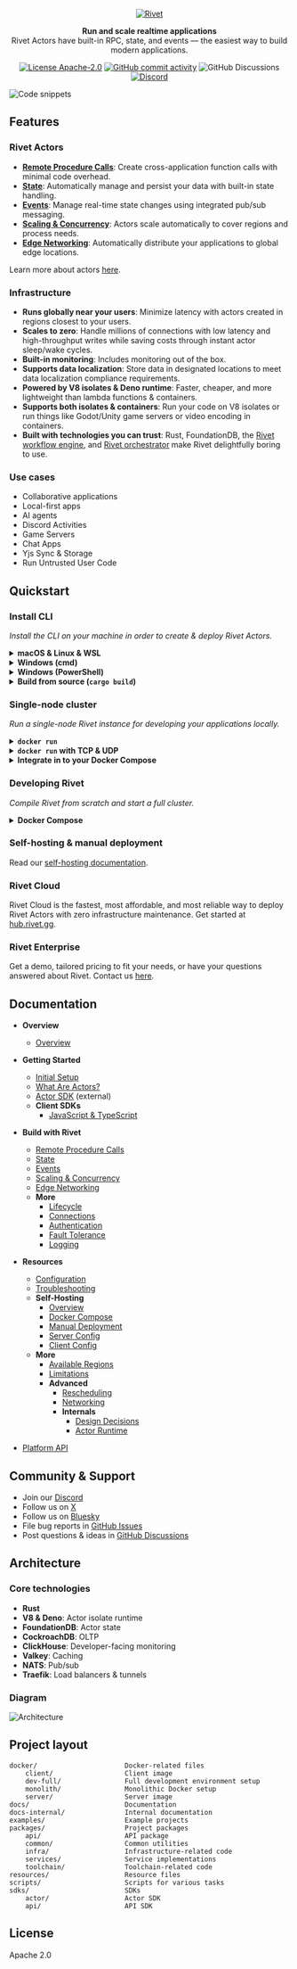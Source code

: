 <p align="center">
  <a href="https://rivet.gg">
    <picture>
      <source media="(prefers-color-scheme: dark)" srcset="./.github/media/icon-text-white.svg" alt="Rivet">
      <img src="./.github/media/icon-text-black.svg" alt="Rivet">
    </picture>
  </a>
</p>


<p align="center">
  <p align="center"><b>Run and scale realtime applications</b><br/>Rivet Actors have built-in RPC, state, and events — the easiest way to build modern applications.</p>
</p>

<p align="center">
  <a href="/docs/philosophy/LICENSING.md"><img alt="License Apache-2.0" src="https://img.shields.io/github/license/rivet-gg/rivet?style=flat-square"></a>
  <a href="https://github.com/rivet-gg/rivet/graphs/commit-activity"><img alt="GitHub commit activity" src="https://img.shields.io/github/commit-activity/m/rivet-gg/rivet?style=flat-square"/></a>
  <img alt="GitHub Discussions" src="https://img.shields.io/github/discussions/rivet-gg/rivet?style=flat-square">
  <a href="https://rivet.gg/discord"><img alt="Discord" src="https://img.shields.io/discord/822914074136018994?style=flat-square&label=discord"/></a>
</p>

![Code snippets](./.github/media/code.png)

## Features

### Rivet Actors

- [**Remote Procedure Calls**](https://rivet.gg/docs/rpc): Create cross-application function calls with minimal code overhead.
- [**State**](https://rivet.gg/docs/state): Automatically manage and persist your data with built-in state handling.
- [**Events**](https://rivet.gg/docs/events): Manage real-time state changes using integrated pub/sub messaging.
- [**Scaling & Concurrency**](https://rivet.gg/docs/scaling): Actors scale automatically to cover regions and process needs.
- [**Edge Networking**](https://rivet.gg/docs/edge): Automatically distribute your applications to global edge locations.

Learn more about actors [here](https://rivet.gg/docs/actors).

### Infrastructure

- **Runs globally near your users**: Minimize latency with actors created in regions closest to your users.
- **Scales to zero**: Handle millions of connections with low latency and high-throughput writes while saving costs through instant actor sleep/wake cycles.
- **Built-in monitoring**: Includes monitoring out of the box.
- **Supports data localization**: Store data in designated locations to meet data localization compliance requirements.
- **Powered by V8 isolates & Deno runtime**: Faster, cheaper, and more lightweight than lambda functions & containers.
- **Supports both isolates & containers**: Run your code on V8 isolates or run things like Godot/Unity game servers or video encoding in containers.
- **Built with technologies you can trust**: Rust, FoundationDB, the [Rivet workflow engine](docs-internal/libraries/workflow/OVERVIEW.md), and [Rivet orchestrator](packages/services/pegboard/) make Rivet  delightfully boring to use.

### Use cases

- Collaborative applications
- Local-first apps
- AI agents
- Discord Activities
- Game Servers
- Chat Apps
- Yjs Sync & Storage
- Run Untrusted User Code

## Quickstart

### Install CLI

_Install the CLI on your machine in order to create & deploy Rivet Actors._

<details>
<summary><b>macOS & Linux & WSL</b></summary>

```sh
curl -fsSL https://releases.rivet.gg/rivet/24.6.0-rc.1/install.sh | sh
```

Next, follow the [setup guide](https://rivet.gg/docs/setup).

</details>

<details>
<summary><b>Windows (cmd)</b></summary>

**Install latest version**

```ps1
powershell -Command "iwr https://releases.rivet.gg/rivet/24.6.0-rc.1/install.ps1 -useb | iex"
```

Next, follow the [setup guide](https://rivet.gg/docs/setup).

</details>

<details>
<summary><b>Windows (PowerShell)</b></summary>

```
iwr https://releases.rivet.gg/rivet/24.6.0-rc.1/install.ps1 -useb | iex
```

Next, follow the [setup guide](https://rivet.gg/docs/setup).

</details>

<details>
<summary><b>Build from source (<code>cargo build</code>)</b></summary>

```sh
git clone https://github.com/rivet-gg/rivet
cargo build --bin rivet
```

The executable will be available at _target/debug/rivet_.

Next, follow the [setup guide](https://rivet.gg/docs/setup).

</details>

### Single-node cluster

_Run a single-node Rivet instance for developing your applications locally._

<details>
<summary><b><code>docker run</code></b></summary>

Start a Rivet cluster:

```sh
docker run --name rivet -v "$(pwd)/rivet-data:/data" -p 8080:8080 -p 9000:9000 -p 7080:7080 -p 7443:7443 --platform linux/amd64 rivetgg/rivet
```

Next, follow the [setup guide](https://rivet.gg/docs/setup).

</details>

<details>
<summary><b><code>docker run</code> with TCP & UDP</b></summary>

Start a Rivet cluster with TCP & UDP enabled:

```sh
docker run --name rivet -v "$(pwd)/rivet-data:/data" -p 8080:8080 -p 9000:9000 -p 7080:7080 -p 7443:7443 -p 7500-7599:7500-7599 -p 7600-7699:7600-7699 --platform linux/amd64 rivetgg/rivet
```

Next, follow the [setup guide](https://rivet.gg/docs/setup).

</details>

<details>
<summary><b>Integrate in to your Docker Compose</b></summary>

Integrate in to an your existing project's Docker Compose with:

```yaml
services:
  rivet:
    image: rivetgg/rivet
    platform: linux/amd64
    volumes:
      - rivet-data:/data
    ports:
      - "8080:8080"
      - "9000:9000"
      - "7080:7080"
      - "7443:7443"
      # Optional: Rivet Guard TCP & UDP
      - "7500-7599:7500-7599"
      # Optional: Host networking TCP & UDP
      - "7600-7699:7600-7699"

volumes:
  rivet-data:
```

Next, follow the [setup guide](https://rivet.gg/docs/setup).

</details>

### Developing Rivet

_Compile Rivet from scratch and start a full cluster._

<details>
<summary><b>Docker Compose</b></summary>

Build & start the cluster with:

```yaml
docker compose -f docker/dev-full/docker-compose.yml up -d
```

Then visit http://localhost:8080 in your browser.

</details>

### Self-hosting & manual deployment

Read our [self-hosting documentation](https://rivet.gg/docs/self-hosting).

### Rivet Cloud

Rivet Cloud is the fastest, most affordable, and most reliable way to deploy Rivet Actors with zero infrastructure maintenance. Get started at [hub.rivet.gg](https://hub.rivet.gg).

### Rivet Enterprise

Get a demo, tailored pricing to fit your needs, or have your questions answered about Rivet. Contact us [here](https://rivet.gg/sales).

## Documentation

- **Overview**
  - [Overview](https://rivet.gg/docs)

- **Getting Started**
  - [Initial Setup](https://rivet.gg/docs/setup)
  - [What Are Actors?](https://rivet.gg/docs/actors)
  - [Actor SDK](https://jsr.io/@rivet-gg/actor/doc) (external)
  - **Client SDKs**
    - [JavaScript & TypeScript](https://rivet.gg/docs/client/javascript)

- **Build with Rivet**
  - [Remote Procedure Calls](https://rivet.gg/docs/rpc)
  - [State](https://rivet.gg/docs/state)
  - [Events](https://rivet.gg/docs/events)
  - [Scaling & Concurrency](https://rivet.gg/docs/scaling)
  - [Edge Networking](https://rivet.gg/docs/edge)
  - **More**
    - [Lifecycle](https://rivet.gg/docs/lifecycle)
    - [Connections](https://rivet.gg/docs/connections)
    - [Authentication](https://rivet.gg/docs/authentication)
    - [Fault Tolerance](https://rivet.gg/docs/fault-tolerance)
    - [Logging](https://rivet.gg/docs/logging)

- **Resources**
  - [Configuration](https://rivet.gg/docs/config)
  - [Troubleshooting](https://rivet.gg/docs/troubleshooting)
  - **Self-Hosting**
    - [Overview](https://rivet.gg/docs/self-hosting)
    - [Docker Compose](https://rivet.gg/docs/self-hosting/docker-compose)
    - [Manual Deployment](https://rivet.gg/docs/self-hosting/manual-deployment)
    - [Server Config](https://rivet.gg/docs/self-hosting/server-config)
    - [Client Config](https://rivet.gg/docs/self-hosting/client-config)
  - **More**
    - [Available Regions](https://rivet.gg/docs/regions)
    - [Limitations](https://rivet.gg/docs/limitations)
    - **Advanced**
      - [Rescheduling](https://rivet.gg/docs/rescheduling)
      - [Networking](https://rivet.gg/docs/networking)
      - **Internals**
        - [Design Decisions](https://rivet.gg/docs/internals/design-decisions)
        - [Actor Runtime](https://rivet.gg/docs/internals/runtime)
- [Platform API](https://rivet.gg/docs/api)

## Community & Support

- Join our [Discord](https://rivet.gg/discord)
- Follow us on [X](https://x.com/rivet_gg)
- Follow us on [Bluesky](https://bsky.app/profile/rivet-gg.bsky.social)
- File bug reports in [GitHub Issues](https://github.com/rivet-gg/rivet/issues)
- Post questions & ideas in [GitHub Discussions](https://github.com/orgs/rivet-gg/discussions)

## Architecture

### Core technologies

- **Rust**
- **V8 & Deno**: Actor isolate runtime
- **FoundationDB**: Actor state
- **CockroachDB**: OLTP
- **ClickHouse**: Developer-facing monitoring
- **Valkey**: Caching
- **NATS**: Pub/sub
- **Traefik**: Load balancers & tunnels

### Diagram

![Architecture](./.github/media/architecture.png)

## Project layout

```
docker/                      Docker-related files
    client/                  Client image
    dev-full/                Full development environment setup
    monolith/                Monolithic Docker setup
    server/                  Server image
docs/                        Documentation
docs-internal/               Internal documentation
examples/                    Example projects
packages/                    Project packages
    api/                     API package
    common/                  Common utilities
    infra/                   Infrastructure-related code
    services/                Service implementations
    toolchain/               Toolchain-related code
resources/                   Resource files
scripts/                     Scripts for various tasks
sdks/                        SDKs
    actor/                   Actor SDK
    api/                     API SDK
```

## License

Apache 2.0
